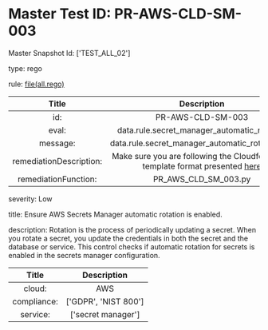 



# Master Test ID: PR-AWS-CLD-SM-003


Master Snapshot Id: ['TEST_ALL_02']

type: rego

rule: [file(all.rego)]  
  
  
  
  

|Title|Description|
| :---: | :---: |
|id: |PR-AWS-CLD-SM-003|
|eval: |data.rule.secret_manager_automatic_rotation|
|message: |data.rule.secret_manager_automatic_rotation_err|
|remediationDescription: |Make sure you are following the Cloudformation template format presented <a href='https://boto3.amazonaws.com/v1/documentation/api/latest/reference/services/secretsmanager.html#SecretsManager.Client.list_secrets' target='_blank'>here</a>|
|remediationFunction: |PR_AWS_CLD_SM_003.py|


severity: Low

title: Ensure AWS Secrets Manager automatic rotation is enabled.

description: Rotation is the process of periodically updating a secret. When you rotate a secret, you update the credentials in both the secret and the database or service. This control checks if automatic rotation for secrets is enabled in the secrets manager configuration.  
  
  

|Title|Description|
| :---: | :---: |
|cloud: |AWS|
|compliance: |['GDPR', 'NIST 800']|
|service: |['secret manager']|



[file(all.rego)]: https://github.com/prancer-io/prancer-compliance-test/tree/master/aws/cloud/all.rego
